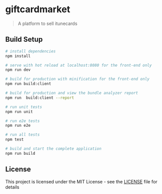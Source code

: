 # giftcardmarket

> A platform to sell itunecards

## Build Setup

``` bash
# install dependencies
npm install

# serve with hot reload at localhost:8080 for the front-end only
npm run dev

# build for production with minification for the front-end only
npm run build:client

# build for production and view the bundle analyzer report
npm run  build:client --report

# run unit tests
npm run unit

# run e2e tests
npm run e2e

# run all tests
npm test

# build and start the complete application
npm run build
```
## License

This project is licensed under the MIT License - see the [LICENSE](LICENSE) file for details

